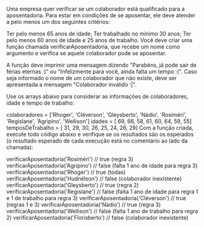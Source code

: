 Uma empresa quer verificar se um colaborador está qualificado para a aposentadoria. Para estar em condições de se aposentar, ele deve atender a pelo menos um dos seguintes critérios:

Ter pelo menos 65 anos de idade;
Ter trabalhado no mínimo 30 anos;
Ter pelo menos 60 anos de idade e 25 anos de trabalho.
Você deve criar uma função chamada verificarAposentadoria, que recebe um nome como argumento e verifica se aquele colaborador pode se aposentar.

A função deve imprimir uma mensagem dizendo "Parabéns, já pode sair de férias eternas :)" ou "Infelizmente para você, ainda falta um tempo :(". Caso seja informado o nome de um colaborador que não existe, deve ser apresentada a mensagem "Colaborador inválido :|".

Use os arrays abaixo para considerar as informações de colaboradores, idade e tempo de trabalho:

colaboradores    = ['Rhoger', 'Cléverson', 'Gleysberto', 'Nádio', 'Rosiméri', 'Regislane', 'Agripino', 'Wellison']
idades           = [      69,          66,           58,      61,         60,          64,         59,         55]
temposDeTrabalho = [      31,          29,           30,      26,         25,          24,         26,         29]
Com a função criada, execute todo código abaixo e verifique se os resultados são os esperados (o resultado esperado de cada execução está no comentário ao lado da chamada):

verificarAposentadoria('Rosiméri')    // true (regra 3)
verificarAposentadoria('Agripino')    // false (falta 1 ano de idade para regra 3)
verificarAposentadoria('Rhoger')      // true (todas)
verificarAposentadoria('Hudnélson')   // false (colaborador inexistente)
verificarAposentadoria('Gleysberto')  // true (regra 2)
verificarAposentadoria('Regislane')   // false (falta 1 ano de idade para regra 1 e 1 de trabalho para regra 3)
verificarAposentadoria('Cléverson')   // true (regras 1 e 3)
verificarAposentadoria('Nádio')       // true (regra 3)
verificarAposentadoria('Wellison')    // false (falta 1 ano de trabalho para regra 2)
verificarAposentadoria('Florisberto') // false (colaborador inexistente)